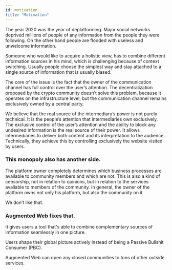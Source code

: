 ```yaml
---
id: motivation
title: "Motivation"
---
```


The year 2020 was the year of deplatforming. Major social networks deprived millions of people of any information from the people they were following. On the other hand people are flooded with useless and unwelcome information.

Someone who would like to acquire a holistic view, has to combine different information sources in his mind, which is challenging because of context switching. Usually people choose the simplest way and stay attached to a single source of information that is usually biased.

The core of the issue is the fact that the owner of the communication channel has full control over the user’s attention. The decentralization proposed by the crypto community doesn’t solve this problem, because it operates on the infrastructure level, but the communication channel remains exclusively owned by a central party.

We believe that the real source of the intermediary’s power is not purely technical. It is the people’s attention that intermediaries own exclusively. The exclusive control of the user’s attention and the ability to block any undesired information is the real source of their power. It allows intermediaries to deliver both content and its interpretation to the audience. Technically, they achieve this by controlling exclusively the website visited by users.

### This monopoly also has another side.
The platform owner completely determines which business processes are available to community members and which are not. This is also a kind of censorship, not in relation to opinions, but in relation to the services available to members of the community. In general, the owner of the platform owns not only his platform, but also the community on it.

We don’t like that.

### Augmented Web fixes that. 
It gives users a tool that's able to combine complementary sources of information seamlessly in one picture.

Users shape their global picture actively instead of being a Passive Bullshit Consumer (PBC).

Augmented Web can open any closed communities to tons of other outside services.
